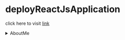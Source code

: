 # deployReactJsApplication

click here to visit [link](https://akshanshchauhan.github.io/deployReactJsApplication/)

<details><summary>AboutMe</summary>
<p>

#### Akshansh Chauhan
 <img src="https://avatars.githubusercontent.com/u/92544823?s=400&u=da8a989c09b24996987596bda0f6c22151615937&v=4" width="200" height="200">
    ```ruby
      Age "21"
      <img src="https://static.toiimg.com/photo/77995321.cms" width="48"> **I am Form Uttarakhand**
    ```

</p>
</details>
